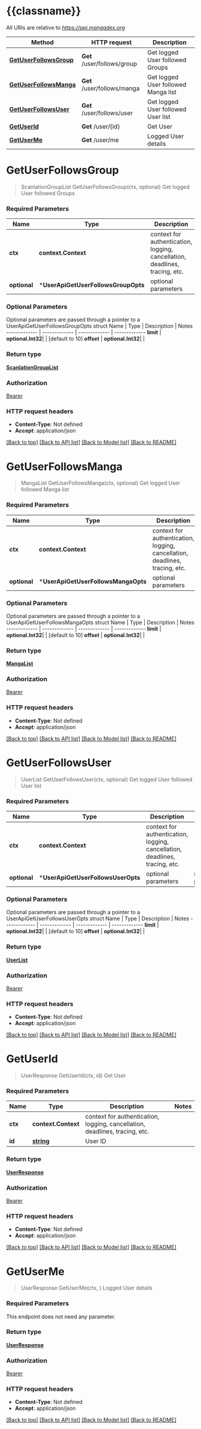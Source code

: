 # {{classname}}

All URIs are relative to *https://api.mangadex.org*

Method | HTTP request | Description
------------- | ------------- | -------------
[**GetUserFollowsGroup**](UserApi.md#GetUserFollowsGroup) | **Get** /user/follows/group | Get logged User followed Groups
[**GetUserFollowsManga**](UserApi.md#GetUserFollowsManga) | **Get** /user/follows/manga | Get logged User followed Manga list
[**GetUserFollowsUser**](UserApi.md#GetUserFollowsUser) | **Get** /user/follows/user | Get logged User followed User list
[**GetUserId**](UserApi.md#GetUserId) | **Get** /user/{id} | Get User
[**GetUserMe**](UserApi.md#GetUserMe) | **Get** /user/me | Logged User details

# **GetUserFollowsGroup**
> ScanlationGroupList GetUserFollowsGroup(ctx, optional)
Get logged User followed Groups

### Required Parameters

Name | Type | Description  | Notes
------------- | ------------- | ------------- | -------------
 **ctx** | **context.Context** | context for authentication, logging, cancellation, deadlines, tracing, etc.
 **optional** | ***UserApiGetUserFollowsGroupOpts** | optional parameters | nil if no parameters

### Optional Parameters
Optional parameters are passed through a pointer to a UserApiGetUserFollowsGroupOpts struct
Name | Type | Description  | Notes
------------- | ------------- | ------------- | -------------
 **limit** | **optional.Int32**|  | [default to 10]
 **offset** | **optional.Int32**|  | 

### Return type

[**ScanlationGroupList**](ScanlationGroupList.md)

### Authorization

[Bearer](../README.md#Bearer)

### HTTP request headers

 - **Content-Type**: Not defined
 - **Accept**: application/json

[[Back to top]](#) [[Back to API list]](../README.md#documentation-for-api-endpoints) [[Back to Model list]](../README.md#documentation-for-models) [[Back to README]](../README.md)

# **GetUserFollowsManga**
> MangaList GetUserFollowsManga(ctx, optional)
Get logged User followed Manga list

### Required Parameters

Name | Type | Description  | Notes
------------- | ------------- | ------------- | -------------
 **ctx** | **context.Context** | context for authentication, logging, cancellation, deadlines, tracing, etc.
 **optional** | ***UserApiGetUserFollowsMangaOpts** | optional parameters | nil if no parameters

### Optional Parameters
Optional parameters are passed through a pointer to a UserApiGetUserFollowsMangaOpts struct
Name | Type | Description  | Notes
------------- | ------------- | ------------- | -------------
 **limit** | **optional.Int32**|  | [default to 10]
 **offset** | **optional.Int32**|  | 

### Return type

[**MangaList**](MangaList.md)

### Authorization

[Bearer](../README.md#Bearer)

### HTTP request headers

 - **Content-Type**: Not defined
 - **Accept**: application/json

[[Back to top]](#) [[Back to API list]](../README.md#documentation-for-api-endpoints) [[Back to Model list]](../README.md#documentation-for-models) [[Back to README]](../README.md)

# **GetUserFollowsUser**
> UserList GetUserFollowsUser(ctx, optional)
Get logged User followed User list

### Required Parameters

Name | Type | Description  | Notes
------------- | ------------- | ------------- | -------------
 **ctx** | **context.Context** | context for authentication, logging, cancellation, deadlines, tracing, etc.
 **optional** | ***UserApiGetUserFollowsUserOpts** | optional parameters | nil if no parameters

### Optional Parameters
Optional parameters are passed through a pointer to a UserApiGetUserFollowsUserOpts struct
Name | Type | Description  | Notes
------------- | ------------- | ------------- | -------------
 **limit** | **optional.Int32**|  | [default to 10]
 **offset** | **optional.Int32**|  | 

### Return type

[**UserList**](UserList.md)

### Authorization

[Bearer](../README.md#Bearer)

### HTTP request headers

 - **Content-Type**: Not defined
 - **Accept**: application/json

[[Back to top]](#) [[Back to API list]](../README.md#documentation-for-api-endpoints) [[Back to Model list]](../README.md#documentation-for-models) [[Back to README]](../README.md)

# **GetUserId**
> UserResponse GetUserId(ctx, id)
Get User

### Required Parameters

Name | Type | Description  | Notes
------------- | ------------- | ------------- | -------------
 **ctx** | **context.Context** | context for authentication, logging, cancellation, deadlines, tracing, etc.
  **id** | [**string**](.md)| User ID | 

### Return type

[**UserResponse**](UserResponse.md)

### Authorization

[Bearer](../README.md#Bearer)

### HTTP request headers

 - **Content-Type**: Not defined
 - **Accept**: application/json

[[Back to top]](#) [[Back to API list]](../README.md#documentation-for-api-endpoints) [[Back to Model list]](../README.md#documentation-for-models) [[Back to README]](../README.md)

# **GetUserMe**
> UserResponse GetUserMe(ctx, )
Logged User details

### Required Parameters
This endpoint does not need any parameter.

### Return type

[**UserResponse**](UserResponse.md)

### Authorization

[Bearer](../README.md#Bearer)

### HTTP request headers

 - **Content-Type**: Not defined
 - **Accept**: application/json

[[Back to top]](#) [[Back to API list]](../README.md#documentation-for-api-endpoints) [[Back to Model list]](../README.md#documentation-for-models) [[Back to README]](../README.md)

